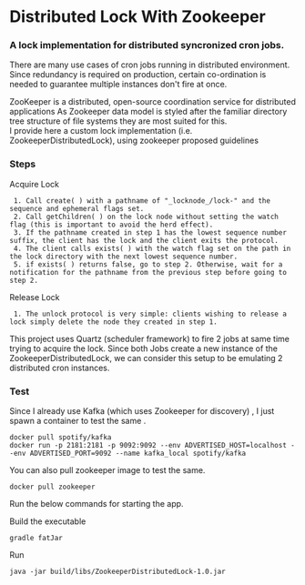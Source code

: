 # Distributed Lock With Zookeeper

### A lock implementation for distributed syncronized cron jobs.

There are many use cases of cron jobs running in distributed environment. 
Since redundancy is required on production, certain co-ordination is needed to guarantee multiple instances don't fire at once.

ZooKeeper is a distributed, open-source coordination service for distributed applications
As Zookeeper data model is styled after the familiar directory tree structure of file systems they are most suited for this.  
I provide here a custom lock implementation (i.e. ZookeeperDistributedLock), using zookeeper proposed guidelines 

### Steps 
 
 Acquire Lock
 
     1. Call create( ) with a pathname of "_locknode_/lock-" and the sequence and ephemeral flags set.
     2. Call getChildren( ) on the lock node without setting the watch flag (this is important to avoid the herd effect).
     3. If the pathname created in step 1 has the lowest sequence number suffix, the client has the lock and the client exits the protocol.
     4. The client calls exists( ) with the watch flag set on the path in the lock directory with the next lowest sequence number.
     5. if exists( ) returns false, go to step 2. Otherwise, wait for a notification for the pathname from the previous step before going to step 2.
     
 Release Lock
     
     1. The unlock protocol is very simple: clients wishing to release a lock simply delete the node they created in step 1.
  
This project uses Quartz (scheduler framework) to fire 2 jobs at same time trying to acquire the lock.
Since both Jobs create a new instance of the ZookeeperDistributedLock, we can consider this setup to be emulating 2 distributed cron instances.
 
### Test 

 
Since I already use Kafka (which uses Zookeeper for discovery) , I just spawn a container to test the same . 
 
    docker pull spotify/kafka
    docker run -p 2181:2181 -p 9092:9092 --env ADVERTISED_HOST=localhost --env ADVERTISED_PORT=9092 --name kafka_local spotify/kafka

You can also pull zookeeper image to test the same.
     
    docker pull zookeeper 
 

Run the below commands for starting the app.

Build the executable 

    gradle fatJar
    
Run
    
    java -jar build/libs/ZookeeperDistributedLock-1.0.jar